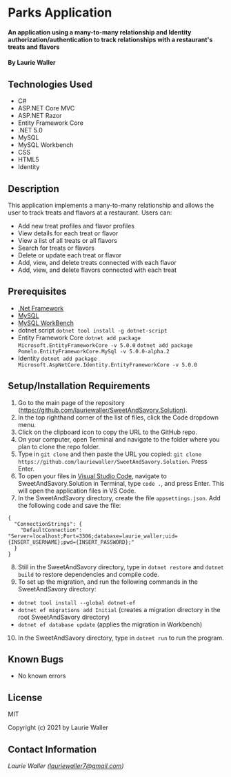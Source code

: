 # Parks Application

#### An application using a many-to-many relationship and Identity authorization/authentication to track relationships with a restaurant's treats and flavors

#### By **Laurie Waller**

## Technologies Used

* C#
* ASP.NET Core MVC
* ASP.NET Razor
* Entity Framework Core
* .NET 5.0
* MySQL 
* MySQL Workbench
* CSS
* HTML5
* Identity

## Description
This application implements a many-to-many relationship and allows the user to track treats and flavors at a restaurant. Users can:
* Add new treat profiles and flavor profiles
* View details for each treat or flavor 
* View a list of all treats or all flavors
* Search for treats or flavors
* Delete or update each treat or flavor
* Add, view, and delete treats connected with each flavor
* Add, view, and delete flavors connected with each treat

## Prerequisites
* [.Net Framework](https://dotnet.microsoft.com/download/dotnet/thank-you/sdk-2.2.106-macos-x64-installer)
* [MySQL](https://dev.mysql.com/downloads/file/?id=484914)
* [MySQL WorkBench](https://dev.mysql.com/downloads/file/?id=484391)
* dotnet script 
  `dotnet tool install -g dotnet-script`
* Entity Framework Core
  `dotnet add package Microsoft.EntityFrameworkCore -v 5.0.0`
  `dotnet add package Pomelo.EntityFrameworkCore.MySql -v 5.0.0-alpha.2`
* Identity `dotnet add package Microsoft.AspNetCore.Identity.EntityFrameworkCore -v 5.0.0` 

## Setup/Installation Requirements

  1. Go to the main page of the repository (https://github.com/lauriewaller/SweetAndSavory.Solution).
  2. In the top righthand corner of the list of files, click the Code dropdown menu.
  3. Click on the clipboard icon to copy the URL to the GitHub repo.
  4. On your computer, open Terminal and navigate to the folder where you plan to clone the repo folder.
  5. Type in `git clone` and then paste the URL you copied: `git clone https://github.com/lauriewaller/SweetAndSavory.Solution`. Press Enter.
  6. To open your files in [Visual Studio Code](https://code.visualstudio.com/),
  navigate to SweetAndSavory.Solution in Terminal, type `code .`, and press Enter. This will open the application files in VS Code.
  7. In the SweetAndSavory directory, create the file `appsettings.json`. Add the following code and save the file:

    {
      "ConnectionStrings": {
        "DefaultConnection": "Server=localhost;Port=3306;database=laurie_waller;uid={INSERT_USERNAME};pwd={INSERT_PASSWORD};"
      }
    }
  8. Still in the SweetAndSavory directory, type in `dotnet restore` and `dotnet build` to restore dependencies and compile code.
  9. To set up the migration, and run the following commands in the SweetAndSavory directory:
  
  * `dotnet tool install --global dotnet-ef`
  * `dotnet ef migrations add Initial` (creates a migration directory in the root SweetAndSavory directory)
  * `dotnet ef database update` (applies the migration in Workbench)
 
  10. In the SweetAndSavory directory, type in `dotnet run` to run the program. 


## Known Bugs

* No known errors

## License

MIT

Copyright (c) 2021 by Laurie Waller

## Contact Information

_Laurie Waller (lauriewaller7@gmail.com)_
